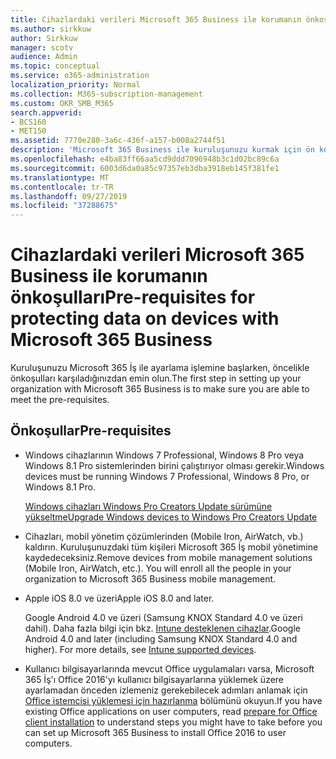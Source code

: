 ```yaml
---
title: Cihazlardaki verileri Microsoft 365 Business ile korumanın önkoşulları
ms.author: sirkkuw
author: Sirkkuw
manager: scotv
audience: Admin
ms.topic: conceptual
ms.service: o365-administration
localization_priority: Normal
ms.collection: M365-subscription-management
ms.custom: OKR_SMB_M365
search.appverid:
- BCS160
- MET150
ms.assetid: 7770e280-3a6c-436f-a157-b008a2744f51
description: 'Microsoft 365 Business ile kuruluşunuzu kurmak için ön koşulları bilin. '
ms.openlocfilehash: e4ba83ff66aa5cd9ddd7096948b3c1d02bc89c6a
ms.sourcegitcommit: 6003d6da0a85c97357eb3dba3918eb145f381fe1
ms.translationtype: MT
ms.contentlocale: tr-TR
ms.lasthandoff: 09/27/2019
ms.locfileid: "37288675"
---
```

# <a name="pre-requisites-for-protecting-data-on-devices-with-microsoft-365-business"></a><span data-ttu-id="7343c-103">Cihazlardaki verileri Microsoft 365 Business ile korumanın önkoşulları</span><span class="sxs-lookup"><span data-stu-id="7343c-103">Pre-requisites for protecting data on devices with Microsoft 365 Business</span></span>

<span data-ttu-id="7343c-104">Kuruluşunuzu Microsoft 365 İş ile ayarlama işlemine başlarken, öncelikle önkoşulları karşıladığınızdan emin olun.</span><span class="sxs-lookup"><span data-stu-id="7343c-104">The first step in setting up your organization with Microsoft 365 Business is to make sure you are able to meet the pre-requisites.</span></span>
  
## <a name="pre-requisites"></a><span data-ttu-id="7343c-105">Önkoşullar</span><span class="sxs-lookup"><span data-stu-id="7343c-105">Pre-requisites</span></span>

- <span data-ttu-id="7343c-106">Windows cihazlarının Windows 7 Professional, Windows 8 Pro veya Windows 8.1 Pro sistemlerinden birini çalıştırıyor olması gerekir.</span><span class="sxs-lookup"><span data-stu-id="7343c-106">Windows devices must be running Windows 7 Professional, Windows 8 Pro, or Windows 8.1 Pro.</span></span>
    
    [<span data-ttu-id="7343c-107">Windows cihazları Windows Pro Creators Update sürümüne yükseltme</span><span class="sxs-lookup"><span data-stu-id="7343c-107">Upgrade Windows devices to Windows Pro Creators Update</span></span>](upgrade-to-windows-pro-creators-update.md)
    
- <span data-ttu-id="7343c-p101">Cihazları, mobil yönetim çözümlerinden (Mobile Iron, AirWatch, vb.) kaldırın. Kuruluşunuzdaki tüm kişileri Microsoft 365 İş mobil yönetimine kaydedeceksiniz.</span><span class="sxs-lookup"><span data-stu-id="7343c-p101">Remove devices from mobile management solutions (Mobile Iron, AirWatch, etc.). You will enroll all the people in your organization to Microsoft 365 Business mobile management.</span></span>
    
- <span data-ttu-id="7343c-110">Apple iOS 8.0 ve üzeri</span><span class="sxs-lookup"><span data-stu-id="7343c-110">Apple iOS 8.0 and later.</span></span>
    
    <span data-ttu-id="7343c-p102">Google Android 4.0 ve üzeri (Samsung KNOX Standard 4.0 ve üzeri dahil). Daha fazla bilgi için bkz. [Intune desteklenen cihazlar](https://go.microsoft.com/fwlink/p/?linkid=852307).</span><span class="sxs-lookup"><span data-stu-id="7343c-p102">Google Android 4.0 and later (including Samsung KNOX Standard 4.0 and higher). For more details, see [Intune supported devices](https://go.microsoft.com/fwlink/p/?linkid=852307).</span></span>
    
- <span data-ttu-id="7343c-113">Kullanıcı bilgisayarlarında mevcut Office uygulamaları varsa, Microsoft 365 İş'ı Office 2016'yı kullanıcı bilgisayarlarına yüklemek üzere ayarlamadan önceden izlemeniz gerekebilecek adımları anlamak için [Office istemcisi yüklemesi için hazırlanma](prepare-for-office-client-deployment.md) bölümünü okuyun.</span><span class="sxs-lookup"><span data-stu-id="7343c-113">If you have existing Office applications on user computers, read [prepare for Office client installation](prepare-for-office-client-deployment.md) to understand steps you might have to take before you can set up Microsoft 365 Business to install Office 2016 to user computers.</span></span> 
    


